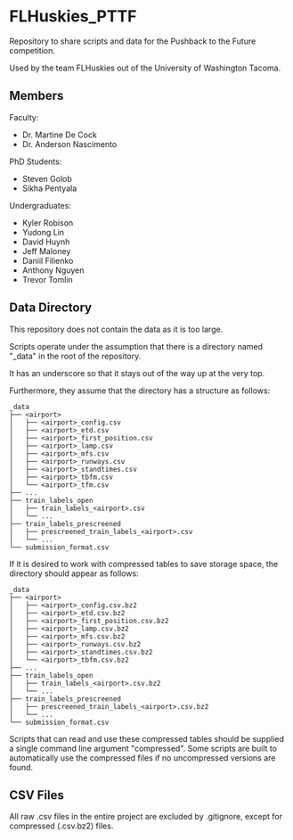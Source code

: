# FLHuskies_PTTF

Repository to share scripts and data for the Pushback to the Future competition.

Used by the team FLHuskies out of the University of Washington Tacoma.

## Members

Faculty:
  - Dr. Martine De Cock
  - Dr. Anderson Nascimento


PhD Students:
  - Steven Golob
  - Sikha Pentyala


Undergraduates:
  - Kyler Robison
  - Yudong Lin
  - David Huynh
  - Jeff Maloney
  - Daniil Filienko
  - Anthony Nguyen
  - Trevor Tomlin

## Data Directory
This repository does not contain the data as it is too large.

Scripts operate under the assumption that there is a directory named "_data" in the 
root of the repository.

It has an underscore so that it stays out of the way up at the very top.

Furthermore, they assume that the directory has a structure as follows:

```
_data
├── <airport>
│   ├── <airport>_config.csv
│   ├── <airport>_etd.csv
│   ├── <airport>_first_position.csv
│   ├── <airport>_lamp.csv
│   ├── <airport>_mfs.csv
│   ├── <airport>_runways.csv
│   ├── <airport>_standtimes.csv
│   ├── <airport>_tbfm.csv
│   └── <airport>_tfm.csv
├── ...
├── train_labels_open
│   ├── train_labels_<airport>.csv
│   └── ...
├── train_labels_prescreened
│   ├── prescreened_train_labels_<airport>.csv
│   └── ...
└── submission_format.csv

```

If it is desired to work with compressed tables to save storage space, the directory should appear as follows:

```
_data
├── <airport>
│   ├── <airport>_config.csv.bz2
│   ├── <airport>_etd.csv.bz2
│   ├── <airport>_first_position.csv.bz2
│   ├── <airport>_lamp.csv.bz2
│   ├── <airport>_mfs.csv.bz2
│   ├── <airport>_runways.csv.bz2
│   ├── <airport>_standtimes.csv.bz2
│   └── <airport>_tbfm.csv.bz2
├── ...
├── train_labels_open
│   ├── train_labels_<airport>.csv.bz2
│   └── ...
├── train_labels_prescreened
│   ├── prescreened_train_labels_<airport>.csv.bz2
│   └── ...
└── submission_format.csv
```

Scripts that can read and use these compressed tables should be supplied a single command line argument "compressed".
Some scripts are built to automatically use the compressed files if no uncompressed versions are found.


## CSV Files

All raw .csv files in the entire project are excluded by .gitignore, except for compressed (.csv.bz2) files.
